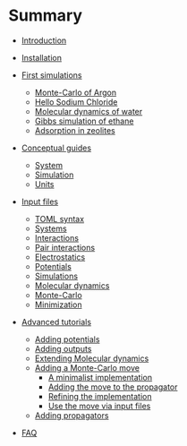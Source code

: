 # Summary

- [Introduction](intro.md)
- [Installation](installation.md)

- [First simulations](tutorial/intro.md)
    - [Monte-Carlo of Argon](tutorial/argon.md)
    - [Hello Sodium Chloride](tutorial/nacl.md)
    - [Molecular dynamics of water](tutorial/water.md)
    - [Gibbs simulation of ethane]()
    - [Adsorption in zeolites]()

- [Conceptual guides]()
    - [System](concepts/system.md)
    - [Simulation](concepts/simulation.md)
    - [Units](concepts/units.md)

- [Input files](input/intro.md)
    - [TOML syntax]()
    - [Systems](input/systems.md)
    - [Interactions](input/interactions.md)
    - [Pair interactions](input/pairs.md)
    - [Electrostatics](input/electrostatic.md)
    - [Potentials](input/potentials.md)
    - [Simulations](input/simulations.md)
    - [Molecular dynamics](input/md.md)
    - [Monte-Carlo](input/mc.md)
    - [Minimization](input/min.md)

- [Advanced tutorials]()
    - [Adding potentials]()
    - [Adding outputs]()
    - [Extending Molecular dynamics]()
    - [Adding a Monte-Carlo move](advanced_tutorial/add_move.md)
        - [A minimalist implementation](advanced_tutorial/add_move_minimal.md)
        - [Adding the move to the propagator](advanced_tutorial/add_move_propagator.md)
        - [Refining the implementation](advanced_tutorial/add_move_refinment.md)
        - [Use the move via input files](advanced_tutorial/add_move_input_file.md)
    - [Adding propagators]()

- [FAQ](faq.md)
